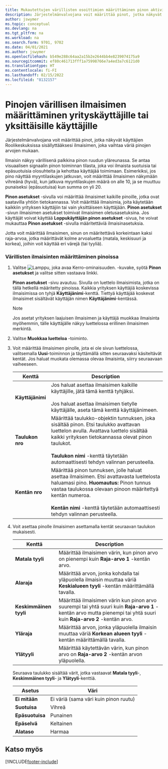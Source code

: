 ```yaml
---
title: Mukautettujen värillisten osoittimien määrittäminen pinon aktiviteetille
description: Järjestelmänvalvojana voit määrittää pinot, jotka näkyvät käyttäjien Roolikeskuksissa sisällyttääksesi ilmaisimen, joka vaihtaa väriä pinojen arvojen mukaan.
author: jswymer
ms.topic: conceptual
ms.devlang: na
ms.tgt_pltfrm: na
ms.workload: na
ms.search.form: 9701, 9702
ms.date: 04/01/2021
ms.author: jswymer
ms.openlocfilehash: b549e288c64aa2a15b2e2644bb4e8239074175a9
ms.sourcegitcommit: ef80c461713fff1a75998766e7a4ed3a7c6121d0
ms.translationtype: HT
ms.contentlocale: fi-FI
ms.lasthandoff: 02/15/2022
ms.locfileid: "8132157"
---
```

# <a name="set-up-a-colored-indicator-on-cues-for-the-company-or-individual-users"></a>Pinojen värillisen ilmaisimen määrittäminen yrityskäyttäjille tai yksittäisille käyttäjille

Järjestelmänvalvojana voit määrittää pinot, jotka näkyvät käyttäjien Roolikeskuksissa sisällyttääksesi ilmaisimen, joka vaihtaa väriä pinojen arvojen mukaan.  

Ilmaisin näkyy värillisenä palkkina pinon ruudun yläreunassa. Se antaa visuaalisen signaalin pinon toiminnan tilasta, joka voi ilmaista suotuisia tai epäsuotuisia olosuhteita ja kehottaa käyttäjää toimimaan. Esimerkiksi, jos pino näyttää myyntilaskujen jatkuvan, voit määrittää ilmaisimen näkymään vihreänä (hyvä), kun jatkuva myyntilaskujen määrä on alle 10, ja se muuttuu punaiseksi (epäsuotuisa) kun summa on yli 20.  

**Pinon asetukset** -sivulla voi määrittää ilmaisimet kaikille pinoille, jotka ovat saatavilla yhtiön tietokannassa. Voit määrittää ilmaisimia, joita käytetään kaikkiin yrityksen käyttäjiin tai vain yksittäiseen käyttäjään. **Pinon asetukset** -sivun ilmaisimen asetukset toimivat ilmaisimen oletusasetuksina. Jos käyttäjät voivat käyttää **Loppukäyttäjän pinon asetukset** -sivua, he voivat mukauttaa **Pinon asetukset** -sivulla määritettäviä ilmaisinasetuksia.  

Jotta voit määrittää ilmaisimen, sinun on määritettävä korkeintaan kaksi raja-arvoa, jotka määrittävät kolme arvoaluetta (matala, keskisuuri ja korkea), joihin voit käyttää eri värejä (tai tyyliä).  

### <a name="to-set-up-colored-indicators-on-cues"></a>Värillisten ilmaisinten määrittäminen pinoissa  
1. Valitse ![Lamppu, joka avaa Kerro-ominaisuuden.](media/ui-search/search_small.png "Kerro, mitä haluat tehdä") -kuvake, syötä **Pinon asetukset** ja valitse sitten vastaava linkki.  

     **Pinon asetukset** -sivu avautuu. Sivulla on luettelo ilmaisimista, jotka on tällä hetkellä määritetty pinoissa. Kaikkia yrityksen käyttäjiä koskevissa ilmaisimissa on tyhjä **Käyttäjänimi**-kenttä. Tiettyä käyttäjää koskevat ilmaisimet sisältävät käyttäjän nimen **Käyttäjänimi**-kentässä.  

    > [!NOTE]  
    >  Jos asetat yrityksen laajuisen ilmaisimen ja käyttäjä muokkaa ilmaisinta myöhemmin, tälle käyttäjälle näkyy luettelossa erillinen ilmaisimen merkintä.  

2. Valitse **Muokkaa luetteloa** -toiminto.  
3. Voit määrittää ilmaisimen pinolle, jota ei ole sivun luettelossa, valitsemalla **Uusi**-toiminnon ja täyttämällä sitten seuraavaksi käsiteltävät kentät. Jos haluat muokata olemassa olevaa ilmaisinta, siirry seuraavaan vaiheeseen.  

    |  Kenttä  |  Description  |    
    |---------|---------------|  
    |**Käyttäjänimi**|Jos haluat asettaa ilmaisimen kaikille käyttäjille, jätä tämä kenttä tyhjäksi.<br /><br /> Jos haluat asettaa ilmaisimen tietylle käyttäjälle, aseta tämä kenttä käyttäjänimeen.|  
    |**Taulukon nro**|Määrittää taulukko-objektin tunnuksen, joka sisältää pinon. Etsi taulukko avattavan luettelon avulla. Avattava luettelo sisältää kaikki yrityksen tietokannassa olevat pinon taulukot.<br /><br /> **Taulukon nimi** -kenttä täytetään automaattisesti tehdyn valinnan perusteella.|  
    |**Kentän nro**|Määrittää pinon tunnuksen, jolle haluat asettaa ilmaisimen. Etsi avattavasta luettelosta haluamasi pino. **Huomautus:** Pinon tunnus vastaa taulukossa olevaan pinoon määritettyä kentän numeroa. <br /><br /> **Kentän nimi** -kenttä täytetään automaattisesti tehdyn valinnan perusteella.|  

4. Voit asettaa pinolle ilmaisimen asettamalla kentät seuraavan taulukon mukaisesti.  

    |  Kenttä  |  Description  |    
    |---------|---------------|  
    |**Matala tyyli**|Määrittää ilmaisimen värin, kun pinon arvo on pienempi kuin **Raja-arvo 1** -kentän arvo.|  
    |**Alaraja**|Määrittää arvon, jonka kohdalla tai yläpuolella ilmaisin muuttaa väriä **Keskialueen tyyli** -kentän määrittämällä tavalla.|  
    |**Keskimmäinen tyyli**|Määrittää ilmaisimen värin kun pinon arvo suurempi tai yhtä suuri kuin **Raja-arvo 1** -kentän arvo mutta pienempi tai yhtä suuri kuin **Raja-arvo 2** -kentän arvo.|  
    |**Yläraja**|Määrittää arvon, jonka yläpuolella ilmaisin muuttaa väriä **Korkean alueen tyyli** -kentän määrittämällä tavalla.|  
    |**Ylätyyli**|Määrittää käytettävän värin, kun pinon arvo on **Raja-arvo 2** -kentän arvon yläpuolella.|  

     Seuraava taulukko sisältää värit, jotka vastaavat **Matala tyyli**-, **Keskimmäinen tyyli**- ja **Ylätyyli**-kenttiä.  

    |  Asetus  |  Väri  |  
    |----------|---------|  
    |**Ei mitään**|Ei väriä (sama väri kuin pinon ruutu)|  
    |**Suotuisa**|Vihreä|  
    |**Epäsuotuisa**|Punainen|  
    |**Epäselvä**|Keltainen|  
    |**Alataso**|Harmaa|  

## <a name="see-also"></a>Katso myös


[!INCLUDE[footer-include](includes/footer-banner.md)]